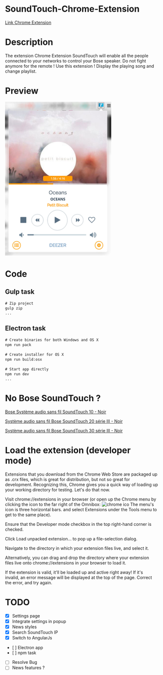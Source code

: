 # SoundTouch-Chrome-Extension

[Link Chrome Extension](https://chrome.google.com/webstore/detail/soundtouch-chrome-extensi/gapfkijlllenhmgddoldcfedfiiakfgg)

# Description

The extension Chrome Extension SoundTouch will enable all the people connected to your networks to control your Bose speaker. Do not fight anymore for the remote ! Use this extension ! Display the playing song and change playlist.

# Preview

<img src="img/preview.jpg" width="350"/>

# Code

## Gulp task

```
# Zip project 
gulp zip
...
```

## Electron task

```
# Create binaries for both Windows and OS X
npm run pack

# Create installer for OS X
npm run build:osx

# Start app directly
npm run dev
...
```

# No Bose SoundTouch ?

[Bose Système audio sans fil SoundTouch 10 - Noir](http://www.amazon.fr/gp/product/B0117RGGDE/ref=as_li_tl?ie=UTF8&camp=1642&creative=19458&creativeASIN=B0117RGGDE&linkCode=as2&tag=aureli-21) <br>

[Système audio sans fil Bose SoundTouch 20 série III - Noir](http://www.amazon.fr/gp/product/B0117RGP58/ref=as_li_tl?ie=UTF8&camp=1642&creative=19458&creativeASIN=B0117RGP58&linkCode=as2&tag=aureli-21) <br>

[Système audio sans fil Bose SoundTouch 30 série III - Noir](http://www.amazon.fr/gp/product/B0117RGXLE/ref=as_li_tl?ie=UTF8&camp=1642&creative=19458&creativeASIN=B0117RGXLE&linkCode=as2&tag=aureli-21) <br>

# Load the extension (developer mode)

Extensions that you download from the Chrome Web Store are packaged up as .crx files, which is great for distribution, but not so great for development. Recognizing this, Chrome gives you a quick way of loading up your working directory for testing. Let's do that now.

Visit chrome://extensions in your browser (or open up the Chrome menu by clicking the icon to the far right of the Omnibox: ![chrome ico](https://developer.chrome.com/static/images/hotdogmenu.png) The menu's icon is three horizontal bars. and select Extensions under the Tools menu to get to the same place).

Ensure that the Developer mode checkbox in the top right-hand corner is checked.

Click Load unpacked extension… to pop up a file-selection dialog.

Navigate to the directory in which your extension files live, and select it.

Alternatively, you can drag and drop the directory where your extension files live onto chrome://extensions in your browser to load it.

If the extension is valid, it'll be loaded up and active right away! If it's invalid, an error message will be displayed at the top of the page. Correct the error, and try again.

# TODO

- [x] Settings page
- [x] Integrate settings in popup
- [x] News styles
- [x] Search SoundTouch IP
- [x] Switch to AngularJs
- [ ] Electron app
- [ ] npm task
- [ ] Resolve Bug
- [ ] News features ?
